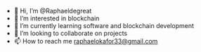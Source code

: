 - 👋 Hi, I’m @Raphaeldegreat
- 👀 I’m interested in blockchain
- 🌱 I’m currently learning software and blockchain development
- 💞️ I’m looking to collaborate on projects
- 📫 How to reach me raphaelokafor33@gmail.com

<!---
Raphaeldegreat/Raphaeldegreat is a ✨ special ✨ repository because its `README.md` (this file) appears on your GitHub profile.
You can click the Preview link to take a look at your changes.
--->
